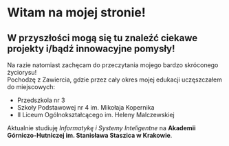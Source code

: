 # Witam na mojej stronie!  
## W przyszłości mogą się tu znaleźć ciekawe projekty i/bądź innowacyjne pomysły!  


Na razie natomiast zachęcam do przeczytania mojego bardzo skróconego życiorysu!  
Pochodzę z Zawiercia, gdzie przez cały okres mojej edukacji uczęszczałem do miejscowych:  
* Przedszkola nr 3  
* Szkoły Podstawowej nr 4 im. Mikołaja Kopernika  
* II Liceum Ogólnokształcącego im. Heleny Malczewskiej


Aktualnie studiuję *Informatykę i Systemy Inteligentne* na **Akademii Górniczo-Hutniczej im. Stanisława Staszica w Krakowie**.  
